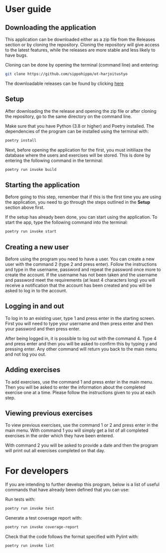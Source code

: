 # User guide

## Downloading the application

This application can be downloaded either as a zip file from the Releases section or by cloning the repository. Cloning the repository will give access to the latest features, while the releases are more stable and less likely to have bugs.

Cloning can be done by opening the terminal (command line) and entering:

```bash
git clone https://github.com/sippohippo/ot-harjoitustyo
```

The downloadable releases can be found by clicking [here](https://github.com/sippohippo/ot-harjoitustyo/releases.)


## Setup

After downloading the the release and opening the zip file or after cloning the repository, go to the same directory on the command line. 

Make sure that you have Python (3.8 or higher) and Poetry installed. The dependencies of the program can be installed using the terminal with:

```bash
poetry install
```

Next, before opening the application for the first, you must initiliaze the database where the users and exercises will be stored. This is done by entering the following command in the terminal:

```bash
poetry run invoke build
```

## Starting the application

Before going to this step, remember that if this is the first time you are using the application, you need to go through the steps outlined in the **Setup** section above first.

If the setup has already been done, you can start using the application. To start the app, type the following command into the terminal:

```bash
poetry run invoke start
```

## Creating a new user

Before using the program you need to have a user. You can create a new user with the command 2 (type 2 and press enter). Follow the instructions and type in the username, password and repeat the password once more to create the account. If the username has not been taken and the username and password meet the requirements (at least 4 characters long) you will receive a notification that the account has been created and you will be asked to log in to the account.

## Logging in and out

To log in to an existing user, type 1 and press enter in the starting screen. First you will need to type your username and then press enter and then your password and then press enter. 

After being logged in, it is possible to log out with the command 4. Type 4 and press enter and then you will be asked to confirm this by typing y and pressing enter. Any other command will return you back to the main menu and not log you out. 

## Adding exercises

To add exercises, use the command 1 and press enter in the main menu. Then you will be asked to enter the information about the completed exercise one at a time. Please follow the instructions given to you at each step. 

## Viewing previous exercises

To view previous exercises, use the command 1 or 2 and press enter in the main menu. With command 1 you will simply get a list of all completed exercises in the order which they have been entered.

With command 2 you will be asked to provide a date and then the program will print out all exercises completed on that day.

# For developers

If you are intending to further develop this program, below is a list of useful commands that have already been defined that you can use:

Run tests with:

```bash
poetry run invoke test
```

Generate a test coverage report with:

```bash
poetry run invoke coverage-report
```

Check that the code follows the format specified with Pylint with:

```bash
poetry run invoke lint
```
